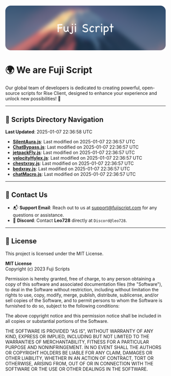 ![Banner](.github/b.webp)

# 🌍 **We are Fuji Script**

Our global team of developers is dedicated to creating powerful, open-source scripts for Rise Client, designed to enhance your experience and unlock new possibilities! 🌟

---
<!-- SCRIPTS_NAVIGATION_START -->
## 📂 **Scripts Directory Navigation**

**Last Updated**: 2025-01-07 22:36:58 UTC

- **[SilentAura.js](scripts/SilentAura.js)**: Last modified on 2025-01-07 22:36:57 UTC
- **[ChatBypass.js](scripts/ChatBypass.js)**: Last modified on 2025-01-07 22:36:57 UTC
- **[jetpackFly.js](scripts/jetpackFly.js)**: Last modified on 2025-01-07 22:36:57 UTC
- **[velocityHylex.js](scripts/velocityHylex.js)**: Last modified on 2025-01-07 22:36:57 UTC
- **[chestxray.js](scripts/chestxray.js)**: Last modified on 2025-01-07 22:36:57 UTC
- **[bedxray.js](scripts/bedxray.js)**: Last modified on 2025-01-07 22:36:57 UTC
- **[chatMacro.js](scripts/chatMacro.js)**: Last modified on 2025-01-07 22:36:57 UTC

<!-- SCRIPTS_NAVIGATION_END -->

---

## 💬 **Contact Us**  
- 📬 **Support Email**: Reach out to us at [support@fujiscript.com](mailto:support@fujiscript.com) for any questions or assistance.  
- 💬 **Discord**: Contact **Leo728** directly at `Discord@leo728`.

---

## 📜 **License**

This project is licensed under the MIT License.  

**MIT License**  
Copyright (c) 2023 Fuji Scripts  

Permission is hereby granted, free of charge, to any person obtaining a copy of this software and associated documentation files (the "Software"), to deal in the Software without restriction, including without limitation the rights to use, copy, modify, merge, publish, distribute, sublicense, and/or sell copies of the Software, and to permit persons to whom the Software is furnished to do so, subject to the following conditions:  

The above copyright notice and this permission notice shall be included in all copies or substantial portions of the Software.  

THE SOFTWARE IS PROVIDED "AS IS", WITHOUT WARRANTY OF ANY KIND, EXPRESS OR IMPLIED, INCLUDING BUT NOT LIMITED TO THE WARRANTIES OF MERCHANTABILITY, FITNESS FOR A PARTICULAR PURPOSE AND NONINFRINGEMENT. IN NO EVENT SHALL THE AUTHORS OR COPYRIGHT HOLDERS BE LIABLE FOR ANY CLAIM, DAMAGES OR OTHER LIABILITY, WHETHER IN AN ACTION OF CONTRACT, TORT OR OTHERWISE, ARISING FROM, OUT OF OR IN CONNECTION WITH THE SOFTWARE OR THE USE OR OTHER DEALINGS IN THE SOFTWARE.  
